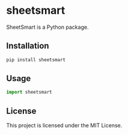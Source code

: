 # sheetsmart

SheetSmart is a Python package.

## Installation

```sh
pip install sheetsmart
```

## Usage

```python
import sheetsmart
```

## License

This project is licensed under the MIT License.
